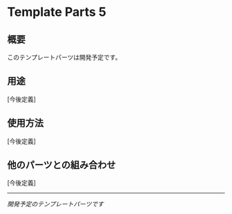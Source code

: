 # Template Parts 5

## 概要
このテンプレートパーツは開発予定です。

## 用途
[今後定義]

## 使用方法
[今後定義]

## 他のパーツとの組み合わせ
[今後定義]

---
*開発予定のテンプレートパーツです*
